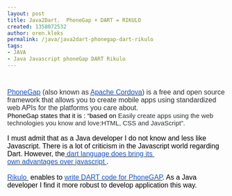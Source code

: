 ```yaml
---
layout: post
title: Java2Dart.  PhoneGap + DART = RIKULO
created: 1358072532
author: oren.kleks
permalink: /java/java2dart-phonegap-dart-rikulo
tags:
- JAVA
- Java Javascript phoneGap DART Rikulo
---
```

<p>&nbsp;</p>
<p><b id="internal-source-marker_0.3225638126023114" style="color: rgb(0, 0, 0); font-family: 'Times New Roman'; font-size: medium; line-height: normal; font-weight: normal;"><b id="internal-source-marker_0.3225638126023114" style="font-weight: normal;"><a href="http://phonegap.com/"><span style="font-size: 16px; font-family: Arial; color: rgb(17, 85, 204); vertical-align: baseline; white-space: pre-wrap;">PhoneGap</span></a><span style="font-size: 16px; font-family: Arial; color: rgb(45, 48, 51); vertical-align: baseline; white-space: pre-wrap;"> (also known as </span><a href="http://cordova.apache.org/"><span style="font-size: 16px; font-family: Arial; color: rgb(17, 85, 204); vertical-align: baseline; white-space: pre-wrap;">Apache Cordova</span></a><span style="font-size: 16px; font-family: Arial; color: rgb(45, 48, 51); vertical-align: baseline; white-space: pre-wrap;">) is a free and open source framework that allows you to create mobile apps using standardized web APIs for the platforms you care about.</span><br />
<span style="font-size: 15px; font-family: Arial; vertical-align: baseline; white-space: pre-wrap;">PhoneGap states that it is : &ldquo;based on </span><span style="font-size: 15px; font-family: Arial; color: rgb(45, 48, 51); vertical-align: baseline; white-space: pre-wrap;">Easily create apps using the web technologies you know and love:HTML, CSS and JavaScript&rdquo;.</span><br />
<br />
<span style="font-size: 16px; font-family: Arial; vertical-align: baseline; white-space: pre-wrap;">I must admit that as a Java developer I do not know and less like Javascript. There is a lot of criticism in the Javascript world regarding Dart. However, the</span><a href="http://www.grobmeier.de/10-reasons-why-dart-is-cooler-than-javascript-03012012.html#.UL0kXuT7J8E"><span style="font-size: 16px; font-family: Arial; color: rgb(17, 85, 204); vertical-align: baseline; white-space: pre-wrap;"> dart language does bring its </span></a><br />
<a href="http://www.grobmeier.de/10-reasons-why-dart-is-cooler-than-javascript-03012012.html#.UL0kXuT7J8E"><span style="font-size: 16px; font-family: Arial; color: rgb(17, 85, 204); vertical-align: baseline; white-space: pre-wrap;">own advantages over javascript </span></a><span style="font-size: 16px; font-family: Arial; vertical-align: baseline; white-space: pre-wrap;">.</span><br />
<br />
<a href="http://rikulo.org/"><span style="font-size: 16px; font-family: Arial; color: rgb(17, 85, 204); vertical-align: baseline; white-space: pre-wrap;">Rikulo </span></a><span style="font-size: 16px; font-family: Arial; vertical-align: baseline; white-space: pre-wrap;">&nbsp;enables to </span><a href="http://docs.rikulo.org/rikulo/latest/Getting_Started/Building_Native_Mobile_Application.html"><span style="font-size: 16px; font-family: Arial; color: rgb(17, 85, 204); vertical-align: baseline; white-space: pre-wrap;">write DART code for PhoneGAP</span></a><span style="font-size: 16px; font-family: Arial; vertical-align: baseline; white-space: pre-wrap;">. As a Java developer I find it more robust to develop application this way.</span></b><span style="font-size: small;"><span style="font-family: Arial;"><br />
</span></span><br />
</b></p>
<p>&nbsp;</p>
<p>&nbsp;</p>
